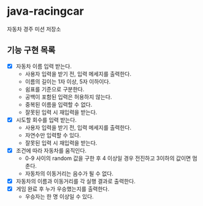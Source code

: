 # java-racingcar

자동차 경주 미션 저장소

## 기능 구현 목록
- [X] 자동차 이름 입력 받는다.
  - 사용자 입력을 받기 전, 입력 메세지를 출력한다.
  - 이름의 길이는 1자 이상, 5자 이하이다.
  - 쉼표를 기준으로 구분한다.
  - 공백이 포함된 입력은 허용하지 않는다.
  - 중복된 이름을 입력할 수 없다.
  - 잘못된 입력 시 재입력을 받는다.
- [x] 시도할 회수를 입력 받는다.
  - 사용자 입력을 받기 전, 입력 메세지를 출력한다.
  - 자연수만 입력할 수 있다.
  - 잘못된 입력 시 재입력을 받는다.
- [x] 조건에 따라 자동차를 움직인다.
  - 0-9 사이의 random 값을 구한 후 4 이상일 경우 전진하고 3이하의 값이면 멈춘다.
  - 자동차의 이동거리는 음수가 될 수 없다. 
- [x] 자동차의 이름과 이동거리를 각 실행 결과로 출력한다.
- [x] 게임 완료 후 누가 우승했는지를 출력한다.
  - 우승자는 한 명 이상일 수 있다.
  